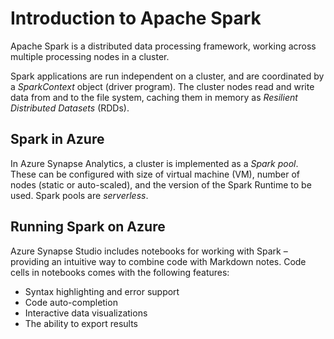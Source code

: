 # Introduction to Apache Spark

Apache Spark is a distributed data processing framework, working across multiple processing nodes in a cluster.

Spark applications are run independent on a cluster, and are coordinated by a _SparkContext_ object (driver program).
The cluster nodes read and write data from and to the file system, caching them in memory as _Resilient Distributed
Datasets_ (RDDs).

## Spark in Azure

In Azure Synapse Analytics, a cluster is implemented as a _Spark pool_.
These can be configured with size of virtual machine (VM), number of nodes (static or auto-scaled), and the version of
the Spark Runtime to be used.
Spark pools are _serverless_.

## Running Spark on Azure

Azure Synapse Studio includes notebooks for working with Spark – providing an intuitive way to combine code with
Markdown notes.
Code cells in notebooks comes with the following features:

- Syntax highlighting and error support
- Code auto-completion
- Interactive data visualizations
- The ability to export results

